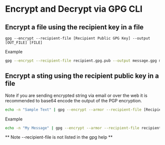# Encrypt and Decrypt via GPG CLI

## Encrypt a file using the recipient key in a file 

```
gpg --encrypt --recipient-file [Recipient Public GPG Key] --output [OUT_FILE] [FILE]
```
Example
```sh
gpg --encrypt --recipient-file recipient.gpg.pub --output message.gpg message.txt
```

## Encrypt a sting using the recipient public key in a file
Note if you are sending encrypted string via email or over the web it is recommended to base64 encode the output of the PGP encryption.

```sh
echo -n "Sample Text" | gpg --encrypt --armor --recipient-file [Recipient GPG Public Key]
```

Example
```sh
echo -n "My Message" | gpg --encrypt --armor --recipient-file recipient.gpg.pub
```



** Note --recipient-file is not listed in the gpg help ** 

